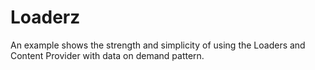 Loaderz
=======

An example shows the strength and simplicity of using the Loaders and Content Provider with data on demand pattern.
